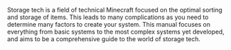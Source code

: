 Storage tech is a field of technical Minecraft focused on the optimal sorting and storage of items. This leads to many complications as you need to determine many factors to create your system. This manual focuses on everything  from basic systems to the most complex systems yet developed, and aims to be a comprehensive guide to the world of storage tech.
